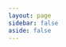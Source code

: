 ```yaml
---
layout: page
sidebar: false
aside: false
---
```


<script setup>
import LicenseCommunity from '../.vitepress/theme/license/documents/LicenseCommunity.vue';
</script>

<LicenseCommunity />

